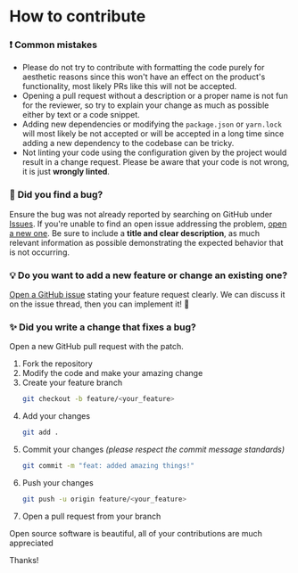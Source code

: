 # How to contribute

### ❗ **Common mistakes**

-   Please do not try to contribute with formatting the code purely for aesthetic reasons since this won't have an effect on the product's functionality, most likely PRs like this will not be accepted.
-   Opening a pull request without a description or a proper name is not fun for the reviewer, so try to explain your change as much as possible either by text or a code snippet.
-   Adding new dependencies or modifying the `package.json` or `yarn.lock` will most likely be not accepted or will be accepted in a long time since adding a new dependency to the codebase can be tricky.
-   Not linting your code using the configuration given by the project would result in a change request. Please be aware that your code is not wrong, it is just **wrongly linted**.

### 🐛 **Did you find a bug?**

Ensure the bug was not already reported by searching on GitHub under [Issues](https://github.com/EgeOnder/istasyoncikolata/issues). If you're unable to find an open issue addressing the problem, [open a new one](https://github.com/EgeOnder/istasyoncikolata/issues/new). Be sure to include a **title and clear description**, as much relevant information as possible demonstrating the expected behavior that is not occurring.

### 💡 **Do you want to add a new feature or change an existing one?**

[Open a GitHub issue](https://github.com/EgeOnder/istasyoncikolata/issues/new) stating your feature request clearly. We can discuss it on the issue thread, then you can implement it! 🎉

### ✨ **Did you write a change that fixes a bug?**

Open a new GitHub pull request with the patch.

1. Fork the repository
2. Modify the code and make your amazing change
3. Create your feature branch
    ```sh
    git checkout -b feature/<your_feature>
    ```
4. Add your changes
    ```sh
    git add .
    ```
5. Commit your changes _(please respect the commit message standards)_
    ```sh
    git commit -m "feat: added amazing things!"
    ```
6. Push your changes
    ```sh
    git push -u origin feature/<your_feature>
    ```
7. Open a pull request from your branch

Open source software is beautiful, all of your contributions are much appreciated

Thanks!
